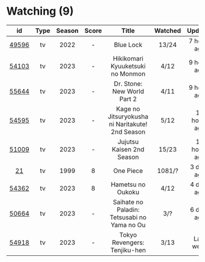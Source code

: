 # Watching (9)

|                      id                      | Type | Season | Score |                      Title                      | Watched |    Updated   | Start Date |
| :------------------------------------------: | :--: | :----: | :---: | :---------------------------------------------: | :-----: | :----------: | :--------: |
| [49596](https://myanimelist.net/anime/49596) |  tv  |  2022  |   -   |                    Blue Lock                    |  13/24  |  7 hours ago | 10/16/2022 |
| [54103](https://myanimelist.net/anime/54103) |  tv  |  2023  |   -   |         Hikikomari Kyuuketsuki no Monmon        |   4/12  |  9 hours ago | 10/08/2023 |
| [55644](https://myanimelist.net/anime/55644) |  tv  |  2023  |   -   |           Dr. Stone: New World Part 2           |   4/11  |  9 hours ago | 10/13/2023 |
| [54595](https://myanimelist.net/anime/54595) |  tv  |  2023  |   -   | Kage no Jitsuryokusha ni Naritakute! 2nd Season |   5/12  | 10 hours ago | 10/04/2023 |
| [51009](https://myanimelist.net/anime/51009) |  tv  |  2023  |   -   |            Jujutsu Kaisen 2nd Season            |  15/23  | 10 hours ago | 07/08/2023 |
|    [21](https://myanimelist.net/anime/21)    |  tv  |  1999  |   8   |                    One Piece                    |  1081/? |  3 days ago  | 01/01/2013 |
| [54362](https://myanimelist.net/anime/54362) |  tv  |  2023  |   8   |                Hametsu no Oukoku                |   4/12  |  4 days ago  | 10/16/2023 |
| [50664](https://myanimelist.net/anime/50664) |  tv  |  2023  |   -   |   Saihate no Paladin: Tetsusabi no Yama no Ou   |   3/?   |  6 days ago  | 10/08/2023 |
| [54918](https://myanimelist.net/anime/54918) |  tv  |  2023  |   -   |           Tokyo Revengers: Tenjiku-hen          |   3/13  |   Last week  | 10/04/2023 |